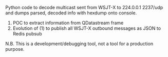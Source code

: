 Python code to decode multicast sent from WSJT-X to 224.0.0.1 2237/udp and dumps parsed, decoded info with hexdump onto console. 

1. POC to extract information from QDatastream frame
2. Evolution of (1) to publish all WSJT-X outbound messages as JSON to Redis pubsub

N.B. This is a development/debugging tool, not a tool for a production purpose.

